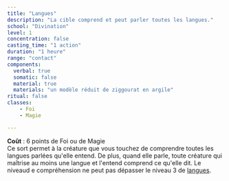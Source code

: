 ```yaml
---
title: "Langues"
description: "La cible comprend et peut parler toutes les langues."
school: "Divination"
level: 1
concentration: false
casting_time: "1 action"
duration: "1 heure"
range: "contact"
components:
  verbal: true
  somatic: false
  material: true
  materials: "un modèle réduit de ziggourat en argile"
ritual: false
classes:
    - Foi
    - Magie

---
```

**Coût** : 6 points de Foi ou de Magie  
Ce sort permet à la créature que vous touchez de comprendre toutes les langues parlées qu'elle entend. De plus, quand elle parle, toute créature qui maîtrise au moins une langue et l'entend comprend ce qu'elle dit. Le niveaud e compréhension ne peut pas dépasser le niveau 3 de [langues](/langues).
